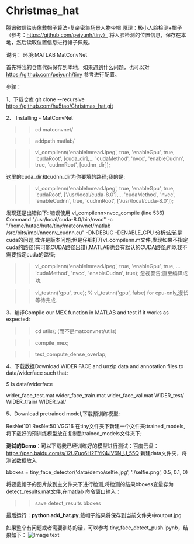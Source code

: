 # Christmas_hat
腾讯微信给头像戴帽子算法-复杂密集场景人物带帽
原理：极小人脸检测+帽子（参考：https://github.com/peiyunh/tiny） 将人脸检测的位置信息，保存在本地，然后读取位置信息进行帽子佩戴。

说明：
  环境:MATLAB MatConvNet
  
  首先将我的仓库代码保存到本地，如果遇到什么问题，也可以对 https://github.com/peiyunh/tiny 参考进行配置。

步骤：

1、下载仓库 git clone --recursive https://github.com/hu5tao/Christmas_hat.git

2、 Installing - MatConvNet 
  >>cd matconvnet/
  
  >>addpath matlab/

  >>vl_compilenn('enableImreadJpeg', true, 'enableGpu', true, 'cudaRoot', [cuda_dir],...
            'cudaMethod', 'nvcc', 'enableCudnn', true, 'cudnnRoot', [cudnn_dir]);
            
  这里的cuda_dir和cudnn_dir为你要填的路径;我的是:
  >>vl_compilenn('enableImreadJpeg', true, 'enableGpu', true, 'cudaRoot', ['/usr/local/cuda-8.0'],...
            'cudaMethod', 'nvcc', 'enableCudnn', true, 'cudnnRoot', ['/usr/local/cuda-8.0']);
						
  发现还是出错如下:
    错误使用 vl_compilenn>nvcc_compile (line 536) Command "/usr/local/cuda-8.0/bin/nvcc" -c "/home/hutao/huta/tiny/matconvnet/matlab  /src/bits/impl/nnconv_cudnn.cu" -DNDEBUG -DENABLE_GPU
  分析:应该是cuda的问题,或许是版本问题;但是仔细打开vl_compilenn.m文件,发现如果不指定cuda的路径(有可能CUDA路径出错),MATLAB也会有默认的CUDA路径;所以我不需要指定cuda的路径;
  
  >>vl_compilenn('enableImreadJpeg', true, 'enableGpu', true, ...
            'cudaMethod', 'nvcc', 'enableCudnn', true);
  忽视警告;直至编译成功;

  >> vl_testnn('gpu', true);  % vl_testnn('gpu', false) for cpu-only,漫长等待完成.
  
3、编译Compile our MEX function in MATLAB and test if it works as expected:

  >>cd utils/;  (而不是matconvnet/utils)
  
  >> compile_mex;
  
  >> test_compute_dense_overlap;
  
4、下载数据Download WIDER FACE and unzip data and annotation files to data/widerface such that:

  $ ls data/widerface
  
  wider_face_test.mat   wider_face_train.mat    wider_face_val.mat
  WIDER_test/           WIDER_train/            WIDER_val/
  
5、Download pretrained model,下载预训练模型:

  ResNet101
  ResNet50
  VGG16
  在tiny文件夹下新建一个文件夹:trained_models,将下载好的预训练模型放在复制到trained_models文件夹下;
  
**测试的Demo**：可以下载我已经训练好的模型进行测试：百度云盘：https://pan.baidu.com/s/12UZuo6H2TYK4JV6N_U_55Q 新建data文件夹，将测试数据放入
  
  bboxes = tiny_face_detector('data/demo/selfie.jpg', './selfie.png', 0.5, 0.1, 0)

将要戴帽子的图片放到主文件夹下进行检测,将检测的结果bboxes变量存为detect_results.mat文件,在matlab 命令窗口输入：

  >>save detect_results bboxes
  
最后运行：**python add_hat.py**,戴帽子结果将保存到当前文件夹中output.jpg

如果整个有问题或者需要训练的话，可以参考 tiny_face_detect_push.ipynb，结果如下：
![Image text](https://github.com/hu5tao/Christmas_hat/blob/master/output.jpg)
